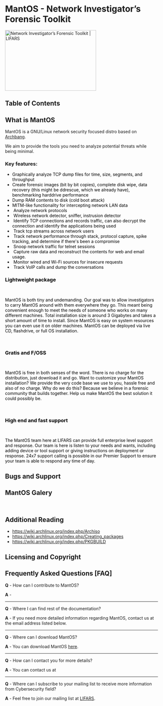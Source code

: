<h1>MantOS - Network Investigator’s Forensic Toolkit</h1>
<img class="wp-image-5704 size-medium alignleft" src="http://lifars.com/wp-content/uploads/2016/02/MantOS-Logo-300x200.jpg" alt="Network Investigator’s Forensic Toolkit | LIFARS" width="300" height="200" />
<h2></h2>
<h2>Table of Contents</h2>
<div id="user-content-toc"></div>
<h2>What is MantOS</h2>
MantOS is a GNU/Linux network security focused distro based on <a href="https://github.com/mrgreen3/archbang">Archbang</a>.

We aim to provide the tools you need to analyze potential threats while being minimal.
<h3>Key features:</h3>
<ul>
	<li><span style="color: black;">Graphically analyze TCP dump files for time, size, segments, and throughput</span></li>
	<li><span style="color: black;">Create forensic images (bit by bit copies), complete disk wipe, data recovery (this might be ddrescue, which we already have), benchmarking harddrive performance</span></li>
	<li><span style="color: black;">Dump RAM contents to disk (cold boot attack)</span></li>
	<li><span style="color: black;">MITM-like functionality for intercepting network LAN data</span></li>
	<li><span style="color: black;"> </span><span style="color: black;">Analyze network protocols</span></li>
	<li><span style="color: black;"> </span><span style="color: black;">Wireless network detector, sniffer, instrusion detector</span></li>
	<li><span style="color: black;"> </span><span style="color: black;">Identify TCP connections and records traffic, can also decrypt the connection and identify the applications being used</span></li>
	<li><span style="color: black;"> </span><span style="color: black;">Track tcp streams across network users</span></li>
	<li><span style="color: black;"> </span><span style="color: black;">Track network performance through stack, protocol capture, spike tracking, and determine if there's been a compromise</span></li>
	<li><span style="color: black;"> </span><span style="color: black;">Snoop network traffic for telnet sessions</span></li>
	<li><span style="color: black;"> </span><span style="color: black;">Capture raw data and reconstruct the contents for web and email usage.</span></li>
	<li><span style="color: black;"> </span><span style="color: black;">Monitor wired and Wi-Fi sources for insecure requests</span></li>
	<li><span style="color: black;"> </span><span style="color: black;">Track VoIP calls and dump the conversations</span></li>
</ul>
<h3><span style="color: black;">Lightweight package</span></h3>
<span style="color: black;"> </span>

<span style="color: black;">MantOS is both tiny and undemanding. Our goal was to allow investigators to carry MantOS around with them everywhere they go. This meant being convenient enough to meet the needs of someone who works on many different machines. Total installation size is around 3 Gigabytes and takes a short amount of time to install. Since MantOS is easy on system resources you can even use it on older machines. MantOS can be deployed via live CD, flashdrive, or full OS installation.</span>

<span style="color: black;"> </span>
<h3><span style="color: black;">Gratis and F/OSS</span></h3>
<span style="color: black;"> </span>

<span style="color: black;">MantOS is free in both senses of the word. There is no charge for the distribution, just download it and go. Want to customize your MantOS installation? We provide the very code base we use to you, hassle free and also of no charge. Why do we do this? Because we believe in a forensic community that builds together. Help us make MantOS the best solution it could possibly be.</span>

<span style="color: black;"> </span>
<h3><span style="color: black;">High end and fast support </span></h3>
<span style="color: black;"> </span>

<span style="color: black;">The MantOS team here at LIFARS can provide full enterprise level support and response. Our team is here is listen to your needs and wants, including adding device or tool support or giving instructions on deployment or response. 24x7 support calling is possible in our Premier Support to ensure your team is able to respond any time of day.</span>
<h2>Bugs and Support</h2>
<h2>MantOS Galery</h2>
&nbsp;
<h2><a id="user-content-additional-reading" class="anchor" href="https://github.com/Lifars/MantOS#additional-reading"></a>Additional Reading</h2>
<ul>
	<li><a href="https://wiki.archlinux.org/index.php/Archiso">https://wiki.archlinux.org/index.php/Archiso</a></li>
	<li><a href="https://wiki.archlinux.org/index.php/Creating_packages">https://wiki.archlinux.org/index.php/Creating_packages</a></li>
	<li><a href="https://wiki.archlinux.org/index.php/PKGBUILD">https://wiki.archlinux.org/index.php/PKGBUILD</a></li>
</ul>
<h2><a id="user-content-licensing-and-copyright" class="anchor" href="https://github.com/google/rekall#licensing-and-copyright"></a>Licensing and Copyright</h2>
<h2><a id="user-content-frequently-asked-questions" class="anchor" href="https://github.com/offensive-security/kali-nethunter#frequently-asked-questions"></a>Frequently Asked Questions [FAQ]</h2>
<strong>Q</strong> - How can I contribute to MantOS?

<strong>A</strong> -

<hr />

<strong>Q</strong> - Where I can find rest of the documentation?

<strong>A</strong> - If you need more detailed information regarding MantOS, contact us at the email address listed below.

<hr />

<strong>Q</strong> - Where can I download MantOS?

<strong>A</strong> - You can download MantOS <a href="https://github.com/Lifars/MantOS/releases" target="_blank">here</a>.

<hr />

<strong>Q</strong> - How can I contact you for more details?

<strong>A</strong> - You can contact us at

<hr />

<strong>Q</strong> - Where can I subscribe to your mailing list to receive more information from Cybersecurity field?

<strong>A</strong> - Feel free to join our mailing list at <a href="https://lifars.com/" target="_blank">LIFARS</a>.
